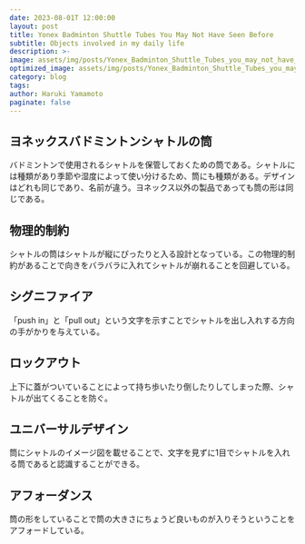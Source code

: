 ```yaml
---
date: 2023-08-01T 12:00:00
layout: post
title: Yonex Badminton Shuttle Tubes You May Not Have Seen Before
subtitle: Objects involved in my daily life
description: >-
image: assets/img/posts/Yonex_Badminton_Shuttle_Tubes_you_may_not_have_seen_before/Yonex_Badminton_Shuttle_Tubes_you_may_not_have_seen_before.png
optimized_image: assets/img/posts/Yonex_Badminton_Shuttle_Tubes_you_may_not_have_seen_before/Yonex_Badminton_Shuttle_Tubes_you_may_not_have_seen_before_resized_thumbnail.png
category: blog
tags: 
author: Haruki Yamamoto
paginate: false
---
```


## ヨネックスバドミントンシャトルの筒

バドミントンで使用されるシャトルを保管しておくための筒である。シャトルには種類があり季節や湿度によって使い分けるため、筒にも種類がある。デザインはどれも同じであり、名前が違う。ヨネックス以外の製品であっても筒の形は同じである。

## 物理的制約

シャトルの筒はシャトルが縦にぴったりと入る設計となっている。この物理的制約があることで向きをバラバラに入れてシャトルが崩れることを回避している。

## シグニファイア

「push in」と「pull out」という文字を示すことでシャトルを出し入れする方向の手がかりを与えている。

## ロックアウト

上下に蓋がついていることによって持ち歩いたり倒したりしてしまった際、シャトルが出てくることを防ぐ。

## ユニバーサルデザイン

筒にシャトルのイメージ図を載せることで、文字を見ずに1目でシャトルを入れる筒であると認識することができる。

## アフォーダンス

筒の形をしていることで筒の大きさにちょうど良いものが入りそうということをアフォードしている。